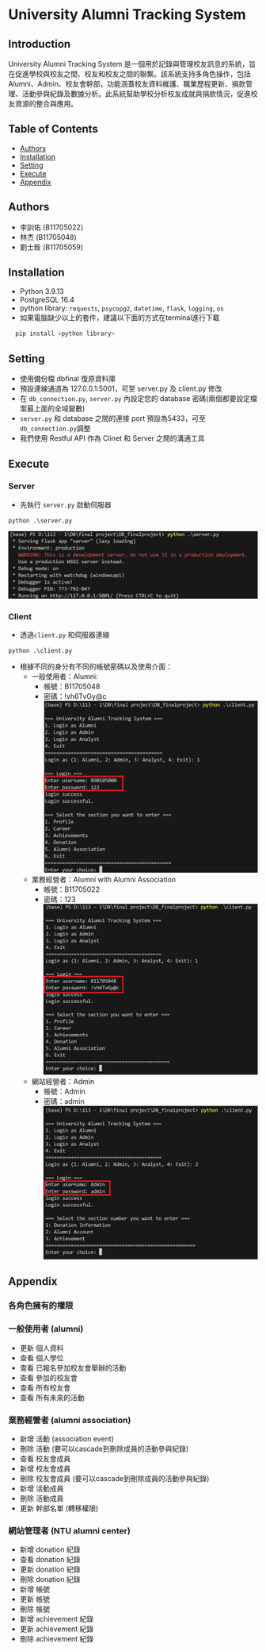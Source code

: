
# University Alumni Tracking System





## Introduction

University Alumni Tracking System 是一個用於記錄與管理校友訊息的系統，旨在促進學校與校友之間、校友和校友之間的聯繫。該系統支持多角色操作，包括 Alumni、Admin、校友會幹部，功能涵蓋校友資料維護、職業歷程更新、捐款管理、活動參與紀錄及數據分析。此系統幫助學校分析校友成就與捐款情況，促進校友資源的整合與應用。

## Table of Contents
- [Authors](#Authors)
- [Installation](#installation)
- [Setting](#Setting)
- [Execute](#Execute)
- [Appendix](#Appendix)
## Authors

- 李訓佑 (B11705022)
- 林杰 (B11705048)
- 劉士銓 (B11705059)
## Installation

- Python 3.9.13
- PostgreSQL 16.4
- python library: `requests`, `psycopg2`, `datetime`, `flask`, `logging`, `os`
- 如果電腦缺少以上的套件，建議以下面的方式在terminal進行下載
```bash
  pip install <python library>
```
    
## Setting
- 使用備份檔 dbfinal 復原資料庫
- 預設連線通道為 127.0.0.1:5001，可至 server.py 及 client.py 修改
- 在 `db_connection.py`, `server.py` 內設定您的 database 密碼(兩個都要設定檔案最上面的全域變數)
- `server.py` 和 database 之間的連接 port 預設為5433，可至`db_connection.py`調整
- 我們使用 Restful API 作為 Clinet 和 Server 之間的溝通工具

## Execute
### Server
- 先執行 `server.py` 啟動伺服器
```
python .\server.py 
```
![server login](SCREENSHOT/server_begin.png)
### Client
- 透過`client.py` 和伺服器連線
```
python .\client.py 
```
-  根據不同的身分有不同的帳號密碼以及使用介面：
    - 一般使用者：Alumni:
        - 帳號：B11705048
        - 密碼：!vh6TvGy@c
      ![client_Alumni_login](SCREENSHOT/client_alumni_login.png)  
    - 業務經營者：Alumni with Alumni Association
        - 帳號：B11705022
        - 密碼：123
      ![client_Alumni_Association_login](SCREENSHOT/client_alumni_association_login.png)
    - 網站經營者：Admin
        - 帳號：Admin
        - 密碼：admin
      ![client_Admin_login](SCREENSHOT/client_admin_login.png)

## Appendix
### 各角色擁有的權限
### 一般使用者 (alumni)
* 更新 個人資料
* 查看 個人學位
* 查看 已報名參加校友會舉辦的活動
* 查看 參加的校友會
* 查看 所有校友會
* 查看 所有未來的活動
  
### 業務經營者 (alumni association)
* 新增 活動 (association event)
* 刪除 活動 (要可以cascade到刪除成員的活動參與紀錄)
* 查看 校友會成員
* 新增 校友會成員
* 刪除 校友會成員 (要可以cascade到刪除成員的活動參與紀錄)
* 新增 活動成員
* 刪除 活動成員
* 更新 幹部名單 (轉移權限)
  
### 網站管理者 (NTU alumni center)
* 新增 donation 紀錄
* 查看 donation 紀錄
* 更新 donation 紀錄
* 刪除 donation 紀錄
* 新增 帳號
* 更新 帳號
* 刪除 帳號
* 新增 achievement 紀錄
* 更新 achievement 紀錄
* 刪除 achievement 紀錄

